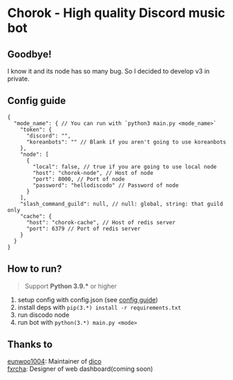 # Chorok - High quality Discord music bot

## Goodbye!
I know it and its node has so many bug. So I decided to develop v3 in private. 

## Config guide
```json5
{
  "mode_name": { // You can run with `python3 main.py <mode_name>`
    "token": {
      "discord": "",
      "koreanbots": "" // Blank if you aren't going to use koreanbots
    },
    "node": [
      {
        "local": false, // true if you are going to use local node
        "host": "chorok-node", // Host of node
        "port": 8000, // Port of node
        "password": "hellodiscodo" // Password of node
      }
    ],
    "slash_command_guild": null, // null: global, string: that guild only
    "cache": {
      "host": "chorok-cache", // Host of redis server
      "port": 6379 // Port of redis server
    }
  }
}
```

## How to run?
> Support **Python 3.9.\*** or higher
1. setup config with config.json (see [config guide](#config-guide))
2. install deps with `pip(3.*) install -r requirements.txt`
3. run discodo node
4. run bot with `python(3.*) main.py <mode>`

## Thanks to
[eunwoo1004](https://github.com/eunwoo1104): Maintainer of [dico](https://github.com/dico-api/dico)  
[fxrcha](https://github.com/fxrcha): Designer of web dashboard(coming soon)
